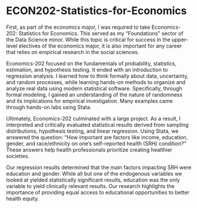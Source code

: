 # ECON202-Statistics-for-Economics
First, as part of the economics major, I was required to take Economics-202: Statistics for Economics. This served as my “Foundations” sector of the Data Science minor. While this topic is critical for success in the upper-level electives of the economics major, it is also important for any career that relies on empirical research in the social sciences. 

Economics-202 focused on the fundamentals of probability, statistics, estimation, and hypothesis testing. It ended with an introduction to regression analysis. I learned how to think formally about data, uncertainty, and random processes, while learning hands-on methods to organize and analyze real data using modern statistical software. Specifically, through formal modeling, I gained an understanding of the nature of randomness and its implications for empirical investigation. Many examples came through hands-on labs using Stata. 

Ultimately, Economics-202 culminated with a large project. As a result, I interpreted and critically evaluated statistical results derived from sampling distributions, hypothesis testing, and linear regression. Using Stata, we answered the question: “How important are factors like income, education, gender, and race/ethnicity on one’s self-reported health (SRH) condition?” These answers help health professionals prioritize creating healthier societies. 

Our regression results determined that the main factors impacting SRH were education and gender. While all but one of the endogenous variables we looked at yielded statistically significant results, education was the only variable to yield clinically relevant results. Our research highlights the importance of providing equal access to educational opportunities to better health equity.
